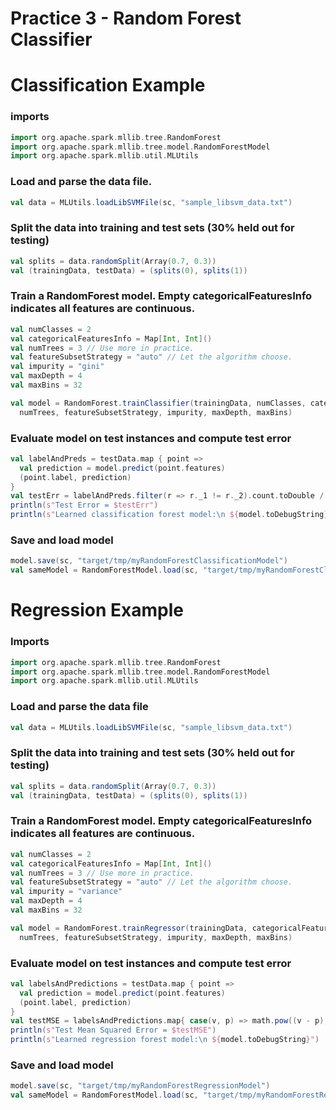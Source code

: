 # Practice 3 - Random Forest Classifier

# Classification Example

### imports 
```scala
import org.apache.spark.mllib.tree.RandomForest
import org.apache.spark.mllib.tree.model.RandomForestModel
import org.apache.spark.mllib.util.MLUtils
```

### Load and parse the data file.
```scala
val data = MLUtils.loadLibSVMFile(sc, "sample_libsvm_data.txt")
```

### Split the data into training and test sets (30% held out for testing)
```scala
val splits = data.randomSplit(Array(0.7, 0.3))
val (trainingData, testData) = (splits(0), splits(1))
```

### Train a RandomForest model. Empty categoricalFeaturesInfo indicates all features are continuous.
```scala
val numClasses = 2
val categoricalFeaturesInfo = Map[Int, Int]()
val numTrees = 3 // Use more in practice.
val featureSubsetStrategy = "auto" // Let the algorithm choose.
val impurity = "gini"
val maxDepth = 4
val maxBins = 32

val model = RandomForest.trainClassifier(trainingData, numClasses, categoricalFeaturesInfo,
  numTrees, featureSubsetStrategy, impurity, maxDepth, maxBins)
```

### Evaluate model on test instances and compute test error
```scala
val labelAndPreds = testData.map { point =>
  val prediction = model.predict(point.features)
  (point.label, prediction)
}
val testErr = labelAndPreds.filter(r => r._1 != r._2).count.toDouble / testData.count()
println(s"Test Error = $testErr")
println(s"Learned classification forest model:\n ${model.toDebugString}")
```

### Save and load model
```scala
model.save(sc, "target/tmp/myRandomForestClassificationModel")
val sameModel = RandomForestModel.load(sc, "target/tmp/myRandomForestClassificationModel")
```

# Regression Example

### Imports
```scala
import org.apache.spark.mllib.tree.RandomForest
import org.apache.spark.mllib.tree.model.RandomForestModel
import org.apache.spark.mllib.util.MLUtils
```

### Load and parse the data file
```scala
val data = MLUtils.loadLibSVMFile(sc, "sample_libsvm_data.txt")
```

### Split the data into training and test sets (30% held out for testing)
```scala
val splits = data.randomSplit(Array(0.7, 0.3))
val (trainingData, testData) = (splits(0), splits(1))
```

### Train a RandomForest model. Empty categoricalFeaturesInfo indicates all features are continuous.
```scala
val numClasses = 2
val categoricalFeaturesInfo = Map[Int, Int]()
val numTrees = 3 // Use more in practice.
val featureSubsetStrategy = "auto" // Let the algorithm choose.
val impurity = "variance"
val maxDepth = 4
val maxBins = 32

val model = RandomForest.trainRegressor(trainingData, categoricalFeaturesInfo,
  numTrees, featureSubsetStrategy, impurity, maxDepth, maxBins)
```

### Evaluate model on test instances and compute test error
```scala
val labelsAndPredictions = testData.map { point =>
  val prediction = model.predict(point.features)
  (point.label, prediction)
}
val testMSE = labelsAndPredictions.map{ case(v, p) => math.pow((v - p), 2)}.mean()
println(s"Test Mean Squared Error = $testMSE")
println(s"Learned regression forest model:\n ${model.toDebugString}")
```

### Save and load model
```scala
model.save(sc, "target/tmp/myRandomForestRegressionModel")
val sameModel = RandomForestModel.load(sc, "target/tmp/myRandomForestRegressionModel")
```